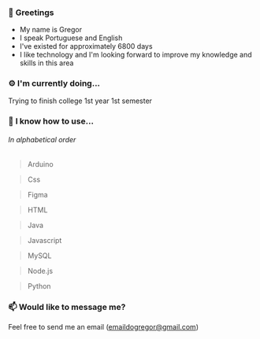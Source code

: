 ### 👋 **Greetings**
- My name is Gregor
- I speak Portuguese and English
- I've existed for approximately 6800 days
- I like technology and I'm looking forward to improve my knowledge and skills in this area

### ⚙ **I'm currently doing...**
Trying to finish college
1st year
1st semester

### 💾 **I know how to use...**
###### _In alphabetical order_
> Arduino

> Css

> Figma

> HTML

> Java

> Javascript

> MySQL

> Node.js

> Python

### 📫 **Would like to message me?**
Feel free to send me an email (emaildogregor@gmail.com)


<!--
**GregorUmbelino/GregorUmbelino** is a ✨ _special_ ✨ repository because its `README.md` (this file) appears on your GitHub profile.

Here are some ideas to get you started:

- 🔭 I’m currently working on ...
- 🌱 I’m currently learning ...
- 👯 I’m looking to collaborate on ...
- 🤔 I’m looking for help with ...
- 💬 Ask me about ...
- 📫 How to reach me: ...
- 😄 Pronouns: ...
- ⚡ Fun fact: ...
-->
